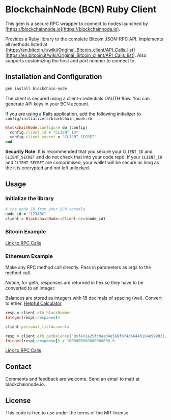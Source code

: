 # BlockchainNode (BCN) Ruby Client

This gem is a secure RPC wrapper to connect to nodes launched by 
[https://blockchainnode.io](https://blockchainnode.io). 

Provides a Ruby library to the complete Bitcoin JSON-RPC API. Implements all methods listed
at {https://en.bitcoin.it/wiki/Original_Bitcoin_client/API_Calls_list}[https://en.bitcoin.it/wiki/Original_Bitcoin_client/API_Calls_list].
Also supports customizing the host and port number to connect to.

## Installation and Configuration

```bash
gem install blockchain-node
```

The client is secured using a client-credentials OAUTH flow. You can generate API keys in your BCN account. 

If you are using a Rails application, add the following initializer to `config/initializers/blockchain_node.rb`
 
```ruby
BlockchainNode.configure do |config|
  config.client_id = "CLIENT_ID"
  config.client_secret = "CLIENT_SECRET"
end
```

**Security Note:**
It is recommended that you secure your `CLIENT_ID` and `CLIENT_SECRET` and do not check that into your code repo.
If your `CLIENT_ID` and `CLIENT_SECRET` are comprimised, your wallet will be secure as long as the it is
encrypted and not left unlocked.


## Usage

### Initialize the library

```ruby
# the node ID from your BCN console
node_id = "123ABC"
client = BlockchainNode::Client.new(node_id)
```

### Bitcoin Example


[Link to RPC Calls](README-RPC-BTC.md)

### Ethereum Example

Make any RPC method call directly. Pass in parameters as args to the method call.

Notice, for geth, responses are returned in hex so they have to be converted to an integer.

Balances are stored as integers with 18 decimals of spacing (wei).  Convert to ether.
[Helpful Calculator](https://etherconverter.online/) 

```ruby
resp = client.eth_blockNumber
Integer(resp[:response])

client.personal_listAccounts

resp = client.eth_getBalance("0xf4c2a25fcbaad4e568fb74d6644b164e999d3132", "latest")
Integer(resp[:response]) / 1000000000000000000.0
```

[Link to RPC Calls](README-RPC-ETH.md)

## Contact

Comments and feedback are welcome. Send an email to matt at blockchainnode.io.

## License

This code is free to use under the terms of the MIT license.